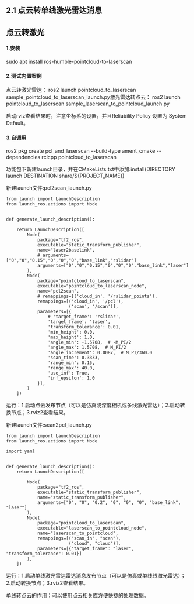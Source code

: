 ## 2.1 点云转单线激光雷达消息

## 点云转激光

#### 1.安装

sudo apt install ros-humble-pointcloud-to-laserscan

#### 2.测试内置案例

点云转激光雷达： ros2 launch pointcloud\_to\_laserscan sample\_pointcloud\_to\_laserscan\_launch.py激光雷达转点云： ros2 launch pointcloud\_to\_laserscan sample\_laserscan\_to\_pointcloud\_launch.py

启动rviz查看结果时，注意坐标系的设置，并且Reliability Policy 设置为 System Default。

#### 3.自调用

ros2 pkg create pcl\_and\_laserscan --build-type ament\_cmake --dependencies rclcpp pointcloud\_to\_laserscan

功能包下新建launch目录，并在CMakeLists.txt中添加:install\(DIRECTORY launch DESTINATION share/${PROJECT\_NAME}\)

新建launch文件:pcl2scan\_launch.py

```
from launch import LaunchDescription
from launch_ros.actions import Node


def generate_launch_description():

    return LaunchDescription([
        Node(
            package="tf2_ros",
            executable="static_transform_publisher",
            name="laser2baselink",
            # arguments=["0","0","0.15","0","0","0","base_link","rslidar"]
            arguments=["0","0","0.15","0","0","0","base_link","laser"]
        ),
        Node(
            package="pointcloud_to_laserscan",
            executable="pointcloud_to_laserscan_node",
            name="pcl2scan",
            # remappings=[('cloud_in', '/rslidar_points'),
            remappings=[('cloud_in', '/pcl'),
                        ('scan', '/scan')],
            parameters=[{
                # 'target_frame': 'rslidar',
                'target_frame': 'laser',
                'transform_tolerance': 0.01,
                'min_height': 0.0,
                'max_height': 1.0,
                'angle_min': -1.5708,  # -M_PI/2
                'angle_max': 1.5708,  # M_PI/2
                'angle_increment': 0.0087,  # M_PI/360.0
                'scan_time': 0.3333,
                'range_min': 0.15,
                'range_max': 40.0,
                'use_inf': True,
                'inf_epsilon': 1.0
            }],
        )
    ])
```

运行：1.启动点云发布节点（可以是仿真或深度相机或多线激光雷达）；2.启动转换节点；3.rviz2查看结果。

新建launch文件:scan2pcl\_launch.py

```
from launch import LaunchDescription
from launch_ros.actions import Node

import yaml


def generate_launch_description():
    return LaunchDescription([

        Node(
            package="tf2_ros",
            executable="static_transform_publisher",
            name="static_transform_publisher",
            arguments=["0", "0", "0.2", "0", "0", "0", "base_link", "laser"]
        ),
        Node(
            package="pointcloud_to_laserscan",
            executable="laserscan_to_pointcloud_node",
            name="laserscan_to_pointcloud",
            remappings=[("scan_in", "scan"),
                        ("cloud", "cloud")],
            parameters=[{"target_frame": "laser", "transform_tolerance": 0.01}]
        ),
    ])
```

运行：1.启动单线激光雷达雷达消息发布节点（可以是仿真或单线线激光雷达）；2.启动转换节点；3.rviz2查看结果。

单线转点云的作用：可以使用点云相关库方便快捷的处理数据。

